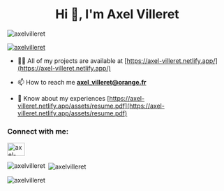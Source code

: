 <h1 align="center">Hi 👋, I'm Axel Villeret</h1>

<p align="left"> <img src="https://komarev.com/ghpvc/?username=axelvilleret&label=Profile%20views&color=0e75b6&style=flat" alt="axelvilleret" /> </p>

<p align="left"> <a href="https://github.com/ryo-ma/github-profile-trophy"><img src="https://github-profile-trophy.vercel.app/?username=axelvilleret" alt="axelvilleret" /></a> </p>

- 👨‍💻 All of my projects are available at [https://axel-villeret.netlify.app/](https://axel-villeret.netlify.app/)

- 📫 How to reach me **axel_villeret@orange.fr**

- 📄 Know about my experiences [https://axel-villeret.netlify.app/assets/resume.pdf](https://axel-villeret.netlify.app/assets/resume.pdf)

<h3 align="left">Connect with me:</h3>
<p align="left">
<a href="https://linkedin.com/in/axel-villeret" target="blank"><img align="center" src="https://raw.githubusercontent.com/rahuldkjain/github-profile-readme-generator/master/src/images/icons/Social/linked-in-alt.svg" alt="axel-villeret" height="30" width="40" /></a>
</p>

<p><img align="left" src="https://github-readme-stats.vercel.app/api/top-langs?username=axelvilleret&show_icons=true&locale=en&layout=compact" alt="axelvilleret" /></p>

<p>&nbsp;<img align="center" src="https://github-readme-stats.vercel.app/api?username=axelvilleret&show_icons=true&locale=en" alt="axelvilleret" /></p>

<p><img align="center" src="https://github-readme-streak-stats.herokuapp.com/?user=axelvilleret&" alt="axelvilleret" /></p>
